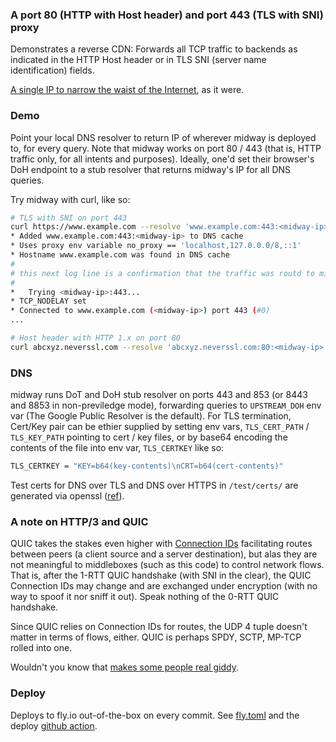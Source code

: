 ### A port 80 (HTTP with Host header) and port 443 (TLS with SNI) proxy

Demonstrates a reverse CDN: Forwards all TCP traffic to backends as indicated
in the HTTP Host header or in TLS SNI (server name identification) fields.

[A single IP to narrow the waist of the Internet](https://research.cloudflare.com/publications/Fayed2021/),
as it were.

### Demo
Point your local DNS resolver to return IP of wherever midway is deployed to,
for every query. Note that midway works on port 80 / 443 (that is, HTTP
traffic only, for all intents and purposes). Ideally, one'd set their browser's
DoH endpoint to a stub resolver that returns midway's IP for all DNS queries.

Try midway with curl, like so:

```bash
# TLS with SNI on port 443
curl https://www.example.com --resolve 'www.example.com:443:<midway-ip>' -v
* Added www.example.com:443:<midway-ip> to DNS cache
* Uses proxy env variable no_proxy == 'localhost,127.0.0.0/8,::1'
* Hostname www.example.com was found in DNS cache
#
# this next log line is a confirmation that the traffic was routd to midway:
#
*   Trying <midway-ip>:443...
* TCP_NODELAY set
* Connected to www.example.com (<midway-ip>) port 443 (#0)
...

# Host header with HTTP 1.x on port 80
curl abcxyz.neverssl.com --resolve 'abcxyz.neverssl.com:80:<midway-ip>' -v
```

### DNS
midway runs DoT and DoH stub resolver on ports 443 and 853 (or 8443 and 8853 in
non-previledge mode), forwarding queries to `UPSTREAM_DOH` env var (The Google
Public Resolver is the default). For TLS termination, Cert/Key pair can be ethier
supplied by setting env vars, `TLS_CERT_PATH` / `TLS_KEY_PATH` pointing to cert
/ key files, or by base64 encoding the contents of the file into env var,
`TLS_CERTKEY` like so:

```bash
TLS_CERTKEY = "KEY=b64(key-contents)\nCRT=b64(cert-contents)"
```

Test certs for DNS over TLS and DNS over HTTPS in `/test/certs/` are generated
via openssl ([ref](https://github.com/denji/golang-tls)).

### A note on HTTP/3 and QUIC
QUIC takes the stakes even higher with [Connection IDs](https://www.rfc-editor.org/rfc/rfc9000.html#connections)
facilitating routes between peers (a client source and a server destination),
but alas they are not meaningful to middleboxes (such as this code) to control
network flows. That is, after the 1-RTT QUIC handshake (with SNI in the clear),
the QUIC Connection IDs may change and are exchanged under encryption
(with no way to spoof it nor sniff it out). Speak nothing of the 0-RTT QUIC handshake.

Since QUIC relies on Connection IDs for routes, the UDP 4 tuple doesn't matter
in terms of flows, either. QUIC is perhaps SPDY, SCTP, MP-TCP rolled into one.

Wouldn't you know that [makes some people real giddy](https://apenwarr.ca/log/20170810).

### Deploy

Deploys to fly.io out-of-the-box on every commit. See [fly.toml](https://github.com/celzero/midway/blob/d554e82/fly.toml)
and the deploy [github action](https://github.com/celzero/midway/blob/d554e82/.github/workflows/fly.yml).

